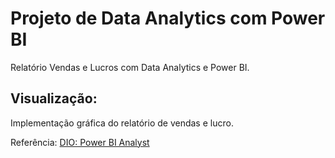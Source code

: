 # Projeto de Data Analytics com Power BI
Relatório Vendas e Lucros com Data Analytics e Power BI.

## Visualização: 
Implementação gráfica do relatório de vendas e lucro.  



Referência: [DIO: Power BI Analyst](https://github.com/julianazanelatto/power_bi_analyst/tree/main/M%C3%B3dulo%205)
